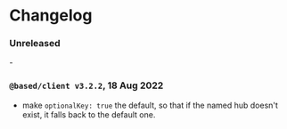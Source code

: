 # Changelog

### Unreleased

<!-- Put unrelease changes here, then when releasing, move them to a new entry with the correct date and list of changes. -->

\-

### `@based/client v3.2.2`, 18 Aug 2022

- make `optionalKey: true` the default, so that if the named hub doesn't exist, it falls back to the default one.

